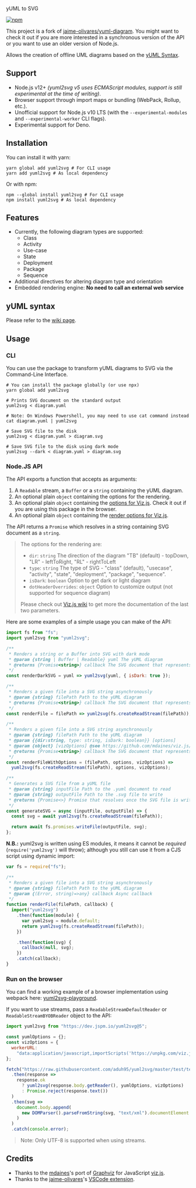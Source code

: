  yUML to SVG

[![npm](https://img.shields.io/npm/v/yuml2svg.svg)](https://www.npmjs.com/package/yuml2svg)

This project is a fork of
[jaime-olivares/yuml-diagram](https://www.npmjs.com/package/yuml-diagram). You
might want to check it out if you are more interested in a synchronous version
of the API or you want to use an older version of Node.js.

Allows the creation of offline UML diagrams based on the
[yUML Syntax](http://yuml.me/).

## Support

- Node.js v12+ _(yuml2svg v5 uses ECMAScript modules, support is still
  experimental at the time of writing)_.
- Browser support through import maps or bundling (WebPack, Rollup, etc.).
- Unofficial support for Node.js v10 LTS (with the `--experimental-modules` and
  `--experimental-worker` CLI flags).
- Experimental support for Deno.

## Installation

You can install it with yarn:

```shell
yarn global add yuml2svg # For CLI usage
yarn add yuml2svg # As local dependency
```

Or with npm:

```shell
npm --global install yuml2svg # For CLI usage
npm install yuml2svg # As local dependency
```

## Features

- Currently, the following diagram types are supported:
  - Class
  - Activity
  - Use-case
  - State
  - Deployment
  - Package
  - Sequence
- Additional directives for altering diagram type and orientation
- Embedded rendering engine: **No need to call an external web service**

## yUML syntax

Please refer to the [wiki page](//github.com/jaime-olivares/yuml-diagram/wiki).

## Usage

### CLI

You can use the package to transform yUML diagrams to SVG via the Command-Line
Interface.

```shell
# You can install the package globally (or use npx)
yarn global add yuml2svg

# Prints SVG document on the standard output
yuml2svg < diagram.yuml

# Note: On Windows Powershell, you may need to use cat command instead
cat diagram.yuml | yuml2svg

# Save SVG file to the disk
yuml2svg < diagram.yuml > diagram.svg

# Save SVG file to the disk using dark mode
yuml2svg --dark < diagram.yuml > diagram.svg
```

### Node.JS API

The API exports a function that accepts as arguments:

1.  A `Readable` stream, a `Buffer` or a `string` containing the yUML diagram.
2.  An optional plain `object` containing the options for the rendering.
3.  An optional plain `object` containing the
    [options for Viz.js](//github.com/mdaines/viz.js/wiki/2.0.0-API#new-vizoptions).
    Check it out if you are using this package in the browser.
4.  An optional plain `object` containing the
    [render options for Viz.js](//github.com/mdaines/viz.js/wiki/2.0.0-API#render-options).

The API returns a `Promise` which resolves in a string containing SVG document
as a `string`.

> The options for the rendering are:
>
> - `dir`: `string` The direction of the diagram "TB" (default) - topDown,
>   "LR" - leftToRight, "RL" - rightToLeft
> - `type`: `string` The type of SVG - "class" (default), "usecase", "activity",
>   "state", "deployment", "package", "sequence".
> - `isDark`: `boolean` Option to get dark or light diagram
> - `dotHeaderOverrides`: `object` Option to customize output (not supported for
>   sequence diagram)
>
> Please check out [Viz.js wiki](//github.com/mdaines/viz.js/wiki/2.0.0-API) to
> get more the documentation of the last two parameters.

Here are some examples of a simple usage you can make of the API:

```js
import fs from "fs";
import yuml2svg from "yuml2svg";

/**
 * Renders a string or a Buffer into SVG with dark mode
 * @param {string | Buffer | Readable} yuml The yUML diagram
 * @returns {Promise<string>} callback The SVG document that represents the yUML diagram
 */
const renderDarkSVG = yuml => yuml2svg(yuml, { isDark: true });

/**
 * Renders a given file into a SVG string asynchronously
 * @param {string} filePath Path to the yUML diagram
 * @returns {Promise<string>} callback The SVG document that represents the yUML diagram
 */
const renderFile = filePath => yuml2svg(fs.createReadStream(filePath));

/**
 * Renders a given file into a SVG string asynchronously
 * @param {string} filePath Path to the yUML diagram
 * @param {{dir:string, type: string, isDark: boolean}} [options]
 * @param {object} [vizOptions] @see https://github.com/mdaines/viz.js/wiki/2.0.0-API
 * @returns {Promise<string>} callback The SVG document that represents the yUML diagram
 */
const renderFileWithOptions = (filePath, options, vizOptions) =>
  yuml2svg(fs.createReadStream(filePath), options, vizOptions);

/**
 * Generates a SVG file from a yUML file
 * @param {string} inputFile Path to the .yuml document to read
 * @param {string} outputFile Path to the .svg file to write
 * @returns {Promise<>} Promise that resolves once the SVG file is written
 */
const generateSVG = async (inputFile, outputFile) => {
  const svg = await yuml2svg(fs.createReadStream(filePath));

  return await fs.promises.writeFile(outputFile, svg);
};
```

**N.B.:** yuml2svg is written using ES modules, it means it cannot be _required_
(`require('yuml2svg')` will throw); although you still can use it from a CJS
script using dynamic import:

```js
var fs = require("fs");

/**
 * Renders a given file into a SVG string asynchronously
 * @param {string} filePath Path to the yUML diagram
 * @param {(Error, string)=>any} callback Async callback
 */
function renderFile(filePath, callback) {
  import("yuml2svg")
    .then(function(module) {
      var yuml2svg = module.default;
      return yuml2svg(fs.createReadStream(filePath));
    })

    .then(function(svg) {
      callback(null, svg);
    })
    .catch(callback);
}
```

### Run on the browser

You can find a working example of a browser implementation using webpack here:
[yuml2svg-playground](//github.com/aduh95/yuml2svg-playground).

If you want to use streams, pass a `ReadableStreamDefaultReader` or
`ReadableStreamBYOBReader` object to the API:

```js
import yuml2svg from "https://dev.jspm.io/yuml2svg@5";

const yumlOptions = {};
const vizOptions = {
  workerURL:
    "data:application/javascript,importScripts('https://unpkg.com/viz.js@2.1.2/full.render.js')",
};

fetch("https://raw.githubusercontent.com/aduh95/yuml2svg/master/test/test.yuml")
  .then(response =>
    response.ok
      ? yuml2svg(response.body.getReader(), yumlOptions, vizOptions)
      : Promise.reject(response.text())
  )
  .then(svg =>
    document.body.append(
      new DOMParser().parseFromString(svg, "text/xml").documentElement
    )
  )
  .catch(console.error);
```

> Note: Only UTF-8 is supported when using streams.

## Credits

- Thanks to the [mdaines](//github.com/mdaines)'s port of
  [Graphviz](//www.graphviz.org/) for JavaScript
  [viz.js](//github.com/mdaines/viz.js).
- Thanks to the [jaime-olivares](//github.com/jaime-olivares)'s
  [VSCode extension](//github.com/jaime-olivares/vscode-yuml).
